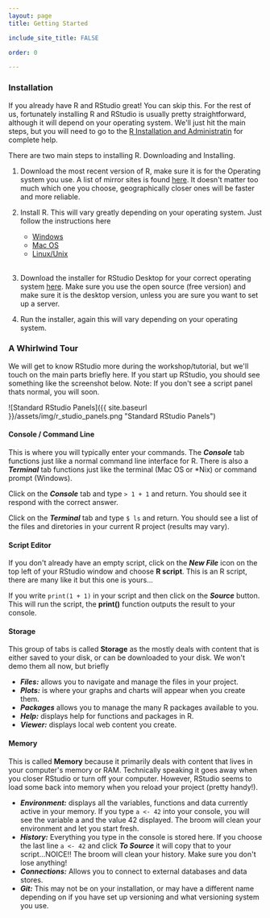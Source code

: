 ```yaml
---
layout: page
title: Getting Started

include_site_title: FALSE

order: 0

---
```


### Installation

If you already have R and RStudio great! You can skip this. For the rest of us, 
fortunately installing R and RStudio is usually pretty straightforward, although
it will depend on your operating system. We'll just hit the main steps, but
you will need to go to the 
[R Installation and Administratin](https://cran.r-project.org/doc/manuals/r-release/R-admin.html#Obtaining-R)
for complete help.

There are two main steps to installing R. Downloading and Installing. 

1. Download the most recent version of R, make sure it is for the Operating
system you use. A list of mirror sites is found [here](https://CRAN.R-project.org/mirrors.html). 
It doesn't matter too much which one you choose, geographically closer ones 
will be faster and more reliable.

2. Install R. This will vary greatly depending on your operating system.
Just follow the instructions here

    * [Windows](https://cran.r-project.org/doc/manuals/r-release/R-admin.html#Installing-R-under-Windows)
    * [Mac OS](https://cran.r-project.org/doc/manuals/r-release/R-admin.html#Installing-R-under-macOS)
    * [Linux/Unix](https://cran.r-project.org/doc/manuals/r-release/R-admin.html#Installing-R-under-Unix_002dalikes)
    
    <br/>
3. Download the installer for RStudio Desktop for your correct operating system 
[here](https://www.rstudio.com/products/rstudio/download/#download). Make sure 
you use the open source (free version) and make sure it is the desktop version, 
unless you are sure you want to set up a server.

4. Run the installer, again this will vary depending on your operating system.


### A Whirlwind Tour

We will get to know RStudio more during the workshop/tutorial, but we'll 
touch on the main parts briefly here. If you start up RStudio, you should
see something like the screenshot below. Note: If you don't see a script 
panel thats normal, you will soon.

![Standard RStudio Panels]({{ site.baseurl }}/assets/img/r_studio_panels.png "Standard RStudio Panels")


#### Console / Command Line

This is where you will typically enter your commands. The **_Console_** tab functions just
like a normal command line interface for R. There is also a **_Terminal_** tab
functions just like the terminal (Mac OS or *Nix) or command prompt (Windows).

Click on the **_Console_** tab and type `> 1 + 1` and return. You should see
it respond with the correct answer.

Click on the **_Terminal_** tab and type `$ ls` and return. You should see a 
list of the files and diretories in your current R project (results may vary).

#### Script Editor

If you don't already have an empty script, click on the **_New File_** icon on the top 
left of your RStudio window and choose **R script**. This is an R script, there are
many like it but this one is yours...

If you write `print(1 + 1)` in your script and then click on the **_Source_** 
button. This will run the script, the **print()** function outputs the result
to your console.

#### Storage

This group of tabs is called **Storage** as the mostly deals with content that is
either saved to your disk, or can be downloaded to your disk. We won't demo
them all now, but briefly

* **_Files:_** allows you to navigate and manage the files in your project.
* **_Plots:_** is where  your graphs and charts will appear when you create them.
* **_Packages_** allows you to manage the many R packages available to you.
* **_Help:_** displays help for functions and packages in R. 
* **_Viewer:_** displays local web content you create.

#### Memory

This is called **Memory** because it primarily deals with content that lives 
in your computer's memory or RAM. Technically speaking it goes away when you closer
RStudio or turn off your computer. However, RStudio seems to load some back into 
memory when you reload your project (pretty handy!).

* **_Environment:_** displays all the variables, functions and data currently
active in your memory. If you type `a <- 42` into your console, you will 
see the variable a and the value 42 displayed. The broom will clean your 
environment and let you start fresh.
* **_History:_** Everything you type in the console is stored here. If you choose
the last line `a <- 42` and click **_To Source_** it will copy that to your script...NOICE!!
The broom will clean your history. Make sure you don't lose anything!
* **_Connections:_** Allows you to connect to external databases and data stores.
* **_Git:_** This may not be on your installation, or may have a different name
depending on if you have set up versioning and what versioning system you use. 






